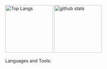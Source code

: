 <!--
**Nucoco/Nucoco** is a ✨ _special_ ✨ repository because its `README.md` (this file) appears on your GitHub profile.

Here are some ideas to get you started:

- 🔭 I’m currently working on ...
- 🌱 I’m currently learning ...
- 👯 I’m looking to collaborate on ...
- 🤔 I’m looking for help with ...
- 💬 Ask me about ...
- 📫 How to reach me: ...
- 😄 Pronouns: ...
- ⚡ Fun fact: ...
-->
<!-- See more: https://zenn.dev/yutakatay/articles/kirakira-github-profile -->
<!-- Color options: dark, radical, merko, gruvbox, tokyonight, onedark, cobalt, synthwave, highcontrast, dracula -->
<p align="left">
  <!-- Language Card -->
  <img alt="Top Langs" height="150px" src="https://github-readme-stats.vercel.app/api/top-langs/?username=Nucoco&hide=jupyter%20notebook&theme=radical&layout=compact" />
  
  <!-- Github Stats Card -->
  <img alt="github stats" height="150px" src="https://github-readme-stats.vercel.app/api?username=Nucoco&count_private=true&show_icons=true&theme=radical" />
</p>

<!-- readme-generator especially for skill icons: https://rahuldkjain.github.io/gh-profile-readme-generator/ -->

<p align="left">Languages and Tools:</p>
